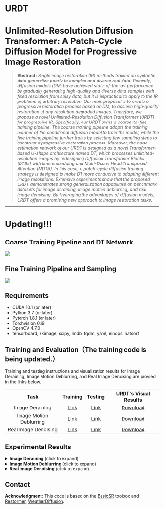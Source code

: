 
# URDT
# Unlimited-Resolution Diffusion Transformer: A Patch-Cycle Diffusion Model for Progressive Image Restoration
<!By Liyan Wang, Qinyu Yang, Bo Fu, Ximing Li, and Zhixun Su>

> **Abstract:** *Single image restoration (IR) methods trained on synthetic data generalize poorly to complex and diverse real data. Recently, diffusion models (DM) have achieved state-of-the-art performance by gradually generating high-quality and diverse data samples with fixed resolution from noisy data, but it is impractical to apply to the IR problems of arbitrary resolution. Our main proposal is to create a progressive restoration process based on DM, to achieve high-quality restoration of any resolution degraded images. Therefore, we propose a novel Unlimited-Resolution Diffusion Transformer (URDT) for progressive IR. Specifically, our URDT owns a coarse-to-fine training pipeline. The coarse training pipeline adopts the training manner of the conditional diffusion model to train the model, while the fine training pipeline further trains by selecting few sampling steps to construct a progressive restoration process. Moreover, the noise estimation network of our URDT is designed as a novel Transformer-based U-shape architecture named DT, which processes unlimited-resolution images by redesigning Diffusion Transformer Blocks (DTBs) with time embedding and Multi-Dconv Head Transposed Attention (MDTA). In this case, a patch-cycle diffusion training strategy is designed to make DT more conducive to adapting different image resolutions. Extensive experiments show that the proposed URDT demonstrates strong generalization capabilities on benchmark datasets for image deraining, image motion deblurring, and real image denoising. By leveraging the advantages of diffusion models, URDT offers a promising new approach to image restoration tasks.* 
<hr />

# Updating!!!

## Coarse Training Pipeline and DT Network

<img src = "https://github.com/wlydlut/URDT-main/blob/main/Figs/fig1.png#pic_center"> 

## Fine Training Pipeline and Sampling

<img src = "https://github.com/wlydlut/URDT-main/blob/main/Figs/fig2.png#pic_center"> 

## Requirements
- CUDA 10.1 (or later)
- Python 3.7 (or later)
- Pytorch 1.8.1 (or later)
- Torchvision 0.19
- OpenCV 4.7.0
- tensorboard, skimage, scipy, lmdb, tqdm, yaml, einops, natsort

## Training and Evaluation（The training code is being updated.）

Training and testing instructions and visualization results for Image Deraining, Image Motion Deblurring, and Real Image Denoising are provied in the links below. 

<table>
  <tr>
    <th align="center">Task</th>
    <th align="center">Training</th>
    <th align="center">Testing</th>
    <th align="center">URDT's Visual Results</th>
  </tr>
  <tr>
    <td align="center">Image Deraining</td>
    <td align="center"><a href="Deraining/README.md#Training">Link</a></td>
    <td align="center"><a href="Deraining/README.md#Testing">Link</a></td>
    <td align="center"><a href="https://drive.google.com/drive/folders/1v4aAFDAojHtedtRmPcqVKJcAixW5dZ8m">Download</a></td>
  </tr>
  <tr>
    <td align="center">Image Motion Deblurring</td>
    <td align="center"><a href="Motion_Deblurring/README.md#training">Link</a></td>
    <td align="center"><a href="Motion_Deblurring/README.md#Testing">Link</a></td>
    <td align="center"><a href="https://drive.google.com/drive/folders/1qYVPblP0kCyfIoxDQ2NBsdbv_MoZ24S4">Download</a></td>
  </tr>
  <tr>
     <td align="center">Real Image Denoising</td>
    <td align="center"><a href="Denoising/README.md#Training">Link</a></td>
    <td align="center"><a href="Denoising/README.md#Testing">Link</a></td>
    <td align="center"><a href="https://drive.google.com/drive/folders/1hgSYcwSLktFh42LA9bDXTLUuNzThdJVA">Download</a></td>
  </tr>
</table>

## Experimental Results

<details>
<summary><strong>Image Deraining</strong> (click to expand) </summary>

<p align="center"><img src = "https://github.com/wlydlut/URDT-main/blob/main/Figs/tab1.png#pic_center"></p> 
<p align="center"><img src = "https://github.com/wlydlut/URDT-main/blob/main/Figs/fig3.png#pic_center" width="1000"></p> 

</details>

<details>
<summary><strong>Image Motion Deblurring</strong> (click to expand) </summary>

<p align="center"><img src = "https://github.com/wlydlut/URDT-main/blob/main/Figs/tab2.png#pic_center" width="500"></p>
<p align="center"><img src = "https://github.com/wlydlut/URDT-main/blob/main/Figs/fig4.png#pic_center" width="1000"></p>
</details>

<details>
<summary><strong>Real Image Denoising</strong> (click to expand) </summary>

<p align="center"><img src = "https://github.com/wlydlut/URDT-main/blob/main/Figs/tab3.png#pic_center" width="500"></p>
<p align="center"><img src = "https://github.com/wlydlut/URDT-main/blob/main/Figs/fig5.png#pic_center" width="1000"></p>
<p align="center"><img src = "https://github.com/wlydlut/URDT-main/blob/main/Figs/fig6.png#pic_center" width="1000"></p>
</details>

## Contact
<!Should you have any questions, please contact wangliyan@mail.dlut.edu.cn >


**Acknowledgment:** This code is based on the [BasicSR](https://github.com/xinntao/BasicSR) toolbox and [Restormer](https://github.com/swz30/Restormer), [WeatherDiffusion](https://github.com/IGITUGraz/WeatherDiffusion). 

